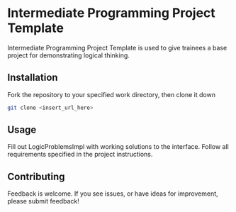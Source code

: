 # Intermediate Programming Project Template

Intermediate Programming Project Template is used to give trainees a base project for demonstrating logical thinking. 

## Installation

Fork the repository to your specified work directory, then clone it down

```bash
git clone <insert_url_here>
```

## Usage
Fill out LogicProblemsImpl with working solutions to the interface. Follow all requirements specified in the project instructions.

## Contributing
Feedback is welcome. If you see issues, or have ideas for improvement, please submit feedback!